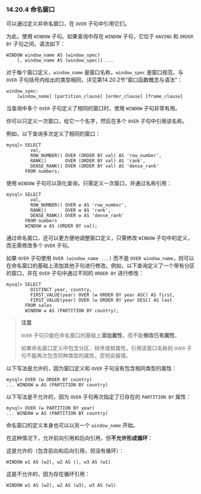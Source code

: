 ### 14.20.4 命名窗口

可以通过定义并命名窗口，在 `OVER` 子句中引用它们。

为此，使用 `WINDOW` 子句。如果查询中存在 `WINDOW` 子句，它位于 `HAVING` 和 `ORDER BY` 子句之间，语法如下：

```mysql
WINDOW window_name AS (window_spec)
    [, window_name AS (window_spec)] ...
```

对于每个窗口定义，`window_name` 是窗口名称，`window_spec` 是窗口规范，与 `OVER` 子句括号内给出的类型相同，详见第14.20.2节“窗口函数概念与语法”：

```mysql
window_spec:
    [window_name] [partition_clause] [order_clause] [frame_clause]
```

当查询中多个 `OVER` 子句定义了相同的窗口时，使用 `WINDOW` 子句非常有用。

你可以只定义一次窗口，给它一个名字，然后在多个 `OVER` 子句中引用该名称。

例如，以下查询多次定义了相同的窗口：

```mysql
mysql> SELECT
         val,
         ROW_NUMBER() OVER (ORDER BY val) AS 'row_number',
         RANK()       OVER (ORDER BY val) AS 'rank',
         DENSE_RANK() OVER (ORDER BY val) AS 'dense_rank'
       FROM numbers;
```

使用 `WINDOW` 子句可以简化查询，只需定义一次窗口，并通过名称引用：

```mysql
mysql> SELECT
         val,
         ROW_NUMBER() OVER w AS 'row_number',
         RANK()       OVER w AS 'rank',
         DENSE_RANK() OVER w AS 'dense_rank'
       FROM numbers
       WINDOW w AS (ORDER BY val);
```

通过命名窗口，还可以更方便地调整窗口定义，只需修改 `WINDOW` 子句中的定义，而无需修改多个 `OVER` 子句。

如果 `OVER` 子句使用 `OVER (window_name ...)` 而不是 `OVER window_name`，则可以在命名窗口的基础上添加其他子句进行修改。例如，以下查询定义了一个带有分区的窗口，并在 `OVER` 子句中通过不同的 `ORDER BY` 进行修改：

```mysql
mysql> SELECT
         DISTINCT year, country,
         FIRST_VALUE(year) OVER (w ORDER BY year ASC) AS first,
         FIRST_VALUE(year) OVER (w ORDER BY year DESC) AS last
       FROM sales
       WINDOW w AS (PARTITION BY country);
```



> **注意**
>
> `OVER` 子句只能在命名窗口的基础上**添加属性**，而不能**修改已有属性**。
>
> 如果命名窗口定义中包含分区、排序或帧属性，引用该窗口名称的 `OVER` 子句不能再次包含同种类型的属性，否则会报错。

以下写法是允许的，因为窗口定义和 `OVER` 子句没有包含相同类型的属性：

```mysql
mysql> OVER (w ORDER BY country)
... WINDOW w AS (PARTITION BY country)
```

以下写法是不允许的，因为 `OVER` 子句再次指定了已存在的 `PARTITION BY` 属性：

```mysql
mysql> OVER (w PARTITION BY year)
... WINDOW w AS (PARTITION BY country)
```

命名窗口的定义本身也可以以另一个 `window_name` 开始。

在这种情况下，允许前向引用和后向引用，但**不允许形成循环**：

这是允许的（包含前向和后向引用，但没有循环）：

```mysql
WINDOW w1 AS (w2), w2 AS (), w3 AS (w1)
```

这是不允许的，因为存在循环引用：

```
WINDOW w1 AS (w2), w2 AS (w3), w3 AS (w1)
```

